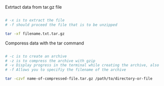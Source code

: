 Extrtact data from tar.gz file

~~~ bash

# -x is to extract the file
# -f should proceed the file that is to be unzipped

tar -xf filename.txt.tar.gz


~~~

Comporess data with the tar command

~~~ bash

# -c is to create an archive
# -z is to compress the archive with gzip
# -v Display progress in the terminal while creating the archive, also known as 'verbose' mode.  -v is always optional.
# -f Allows you to specifiy the filename of the archive

tar -czvf name-of-compressed-file.tar.gz /path/to/directory-or-file

~~~
